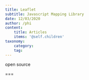 ```yaml
---
title: Leaflet
subtitle: Javascript Mapping Library
date: 12/03/2020
author: /phi
content:
    title: Articles
    items: '@self.children'
taxonomy:
    category: 
    tag: 
---
```


open source

===


